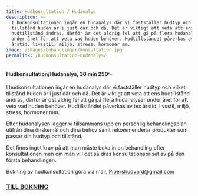 ```yaml
---
title: Hudkonsultation / Hudanalys
description: >-
  I hudkonsultationen ingår en hudanalys där vi fastställer hudtyp och vilket
  tillstånd huden är i just där och då. Det är viktigt att veta att ens
  hudtillstånd ändras, därför är det aldrig fel att gå på flera hudanalyser
  under året för att veta vad huden behöver. Hudtillståndet påverkas av tex
  årstid, livsstil, miljö, stress, hormoner mm.
image: /images/behandlingar/konsultation.jpg
permalink: /hudkonsultation-hudanalys/
---
```


#### Hudkonsultation/Hudanalys, 30 min 250:-

I hudkonsultationen ing&aring;r en hudanalys där vi fastställer hudtyp och vilket tillst&aring;nd huden är i just där och d&aring;. Det är viktigt att veta att ens hudtillst&aring;nd ändras, därför är det aldrig fel att g&aring; p&aring; flera hudanalyser under &aring;ret för att veta vad huden behöver. Hudtillst&aring;ndet p&aring;verkas av tex &aring;rstid, livsstil, miljö, stress, hormoner mm.

Efter hudanalysen lägger vi tillsammans upp en personlig behandlingsplan utifr&aring;n dina önskem&aring;l och dina behov samt rekommenderar produkter som passar din hudtyp och tillst&aring;nd.

Det finns inget krav p&aring; att man m&aring;ste boka in en behandling efter konsultationen men om man vill det s&aring; dras konsultationspriset av p&aring; den första behandlingen.

Bokning av hudkonsultation göra via mail, Pipershudvard@gmail.com

### [TILL BOKNING](/bokning/)